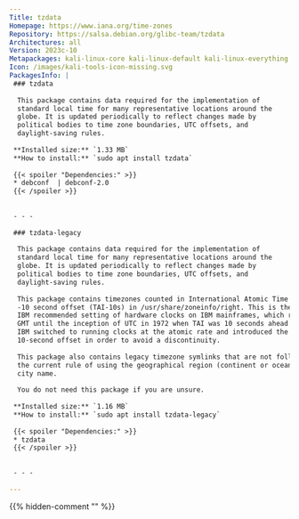 ```yaml
---
Title: tzdata
Homepage: https://www.iana.org/time-zones
Repository: https://salsa.debian.org/glibc-team/tzdata
Architectures: all
Version: 2023c-10
Metapackages: kali-linux-core kali-linux-default kali-linux-everything kali-linux-headless kali-linux-labs kali-linux-large kali-linux-nethunter kali-linux-wsl kali-tools-802-11 kali-tools-bluetooth kali-tools-exploitation kali-tools-forensics kali-tools-fuzzing kali-tools-hardware kali-tools-identify kali-tools-information-gathering kali-tools-passwords kali-tools-post-exploitation kali-tools-recover kali-tools-reporting kali-tools-respond kali-tools-reverse-engineering kali-tools-rfid kali-tools-sdr kali-tools-sniffing-spoofing kali-tools-social-engineering kali-tools-top10 kali-tools-vulnerability kali-tools-web kali-tools-windows-resources kali-tools-wireless 
Icon: /images/kali-tools-icon-missing.svg
PackagesInfo: |
 ### tzdata
 
  This package contains data required for the implementation of
  standard local time for many representative locations around the
  globe. It is updated periodically to reflect changes made by
  political bodies to time zone boundaries, UTC offsets, and
  daylight-saving rules.
 
 **Installed size:** `1.33 MB`  
 **How to install:** `sudo apt install tzdata`  
 
 {{< spoiler "Dependencies:" >}}
 * debconf  | debconf-2.0
 {{< /spoiler >}}
 
 
 - - -
 
 ### tzdata-legacy
 
  This package contains data required for the implementation of
  standard local time for many representative locations around the
  globe. It is updated periodically to reflect changes made by
  political bodies to time zone boundaries, UTC offsets, and
  daylight-saving rules.
   
  This package contains timezones counted in International Atomic Time with a
  -10 second offset (TAI-10s) in /usr/share/zoneinfo/right. This is the current
  IBM recommended setting of hardware clocks on IBM mainframes, which ran on
  GMT until the inception of UTC in 1972 when TAI was 10 seconds ahead of UTC.
  IBM switched to running clocks at the atomic rate and introduced the
  10-second offset in order to avoid a discontinuity.
   
  This package also contains legacy timezone symlinks that are not following
  the current rule of using the geographical region (continent or ocean) and
  city name.
   
  You do not need this package if you are unsure.
 
 **Installed size:** `1.16 MB`  
 **How to install:** `sudo apt install tzdata-legacy`  
 
 {{< spoiler "Dependencies:" >}}
 * tzdata
 {{< /spoiler >}}
 
 
 - - -
 
---
```

{{% hidden-comment "<!--Do not edit anything above this line-->" %}}
